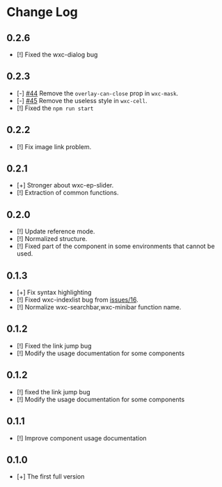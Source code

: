 # Change Log

## 0.2.6
- [!] Fixed the wxc-dialog bug

## 0.2.3
- [-] [#44](https://github.com/alibaba/weex-ui/issues/44) Remove the `overlay-can-close` prop in `wxc-mask`.
- [-] [#45](https://github.com/alibaba/weex-ui/issues/45) Remove the useless style in `wxc-cell`.
- [!] Fixed the `npm run start`

## 0.2.2
- [!] Fix image link problem.

## 0.2.1
- [+] Stronger about wxc-ep-slider.
- [!] Extraction of common functions.

## 0.2.0
- [!] Update reference mode.
- [!] Normalized structure.
- [!] Fixed part of the component in some environments that cannot be used.


## 0.1.3
- [+] Fix syntax highlighting
- [!] Fixed wxc-indexlist bug from [issues/16](https://github.com/alibaba/weex-ui/issues/16).
- [!] Normalize wxc-searchbar,wxc-minibar function name.

## 0.1.2
- [!] Fixed the link jump bug
- [!] Modify the usage documentation for some components

## 0.1.2
- [!] fixed the link jump bug
- [!] Modify the usage documentation for some components

## 0.1.1
- [!] Improve component usage documentation

## 0.1.0
- [+] The first full version
